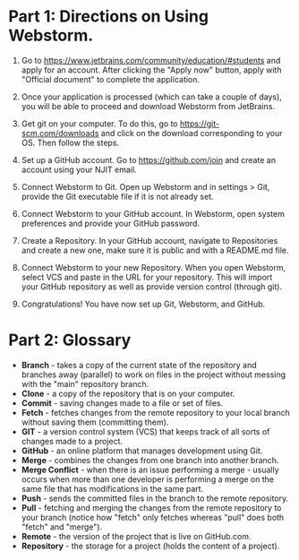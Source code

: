 # Part 1: Directions on Using Webstorm.
1. Go to https://www.jetbrains.com/community/education/#students and apply for an account. After clicking the "Apply now" button, apply with "Official document" to complete the application.

2. Once your application is processed (which can take a couple of days), you will be able to proceed and download Webstorm from JetBrains.
3. Get git on your computer. To do this, go to https://git-scm.com/downloads and click on the download corresponding to your OS. Then follow the steps.
4. Set up a GitHub account. Go to https://github.com/join and create an account using your NJIT email.
5. Connect Webstorm to Git. Open up Webstorm and in settings > Git, provide the Git executable file if it is not already set.
6. Connect Webstorm to your GitHub account. In Webstorm, open system preferences and provide your GitHub password.
7. Create a Repository. In your GitHub account, navigate to Repositories and create a new one, make sure it is public and with a README.md file.
8. Connect Webstorm to your new Repository. When you open Webstorm, select VCS and paste in the URL for your repository. This will import your GitHub repository as well as provide version control (through git).
9. Congratulations! You have now set up Git, Webstorm, and GitHub.
   
# Part 2: Glossary
- **Branch** - takes a copy of the current state of the repository and branches away (parallel) to work on files in the project without messing with the "main" repository branch.
- **Clone** - a copy of the repository that is on your computer.  
- **Commit** - saving changes made to a file or set of files.
- **Fetch** - fetches changes from the remote repository to your local branch without saving them (committing them). 
- **GIT** - a version control system (VCS) that keeps track of all sorts of changes made to a project.
- **GitHub** - an online platform that manages development using Git. 
- **Merge** - combines the changes from one branch into another branch.
- **Merge Conflict** - when there is an issue performing a merge - usually occurs when more than one developer is performing a merge on the same file that has modifications in the same part.
- **Push** - sends the committed files in the branch to the remote repository.
- **Pull** - fetching and merging the changes from the remote repository to your branch (notice how "fetch" only fetches whereas "pull" does both "fetch" and "merge").
- **Remote** - the version of the project that is live on GitHub.com.
- **Repository** - the storage for a project (holds the content of a project).
